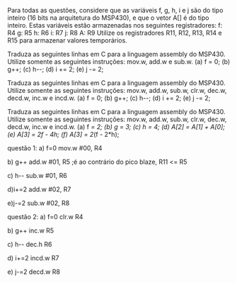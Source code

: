 Para todas as questões, considere que as variáveis f, g, h, i e j são do tipo inteiro (16 bits na arquitetura do MSP430), e que o vetor A[] é do tipo inteiro. Estas variáveis estão armazenadas nos seguintes registradores: f: R4 g: R5 h: R6 i: R7 j: R8 A: R9 Utilize os registradores R11, R12, R13, R14 e R15 para armazenar valores temporários.

Traduza as seguintes linhas em C para a linguagem assembly do MSP430. Utilize somente as seguintes instruções: mov.w, add.w e sub.w. (a) f = 0; (b) g++; (c) h--; (d) i += 2; (e) j -= 2;

Traduza as seguintes linhas em C para a linguagem assembly do MSP430. Utilize somente as seguintes instruções: mov.w, add.w, sub.w, clr.w, dec.w, decd.w, inc.w e incd.w. (a) f = 0; (b) g++; (c) h--; (d) i += 2; (e) j -= 2;

Traduza as seguintes linhas em C para a linguagem assembly do MSP430. Utilize somente as seguintes instruções: mov.w, add.w, sub.w, clr.w, dec.w, decd.w, inc.w e incd.w. (a) f *= 2; (b) g *= 3; (c) h *= 4; (d) A[2] = A[1] + A[0]; (e) A[3] = 2*f - 4*h; (f) A[3] = 2*(f - 2*h);

questão 1: 
a) f=0
mov.w #00, R4

b) g++
add.w #01, R5    ;é ao contrário do pico blaze, R11 <= R5 

c) h--
sub.w #01, R6

d)i+=2
add.w #02, R7

e)j-=2
sub.w #02, R8

questão 2:
a) f=0
clr.w R4

b) g++
inc.w R5

c) h--
dec.h R6

d) i+=2
incd.w R7

e) j-=2
decd.w R8


